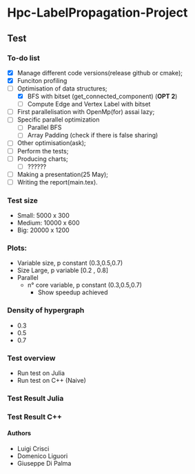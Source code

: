 # Hpc-LabelPropagation-Project

## Test

### To-do list

- [x] Manage different code versions(release github or cmake);
- [x] Funciton profiling
- [ ] Optimisation of data structures;
  - [x] BFS with bitset (get_connected_component) (**OPT 2**)
  - [ ] Compute Edge and Vertex Label with bitset
- [ ] First parallelisation with OpenMp(for) assai lazy;
- [ ] Specific parallel optimization
  - [ ] Parallel BFS
  - [ ] Array Padding (check if there is false sharing)
- [ ] Other optimisation(ask);
- [ ] Perform the tests;
- [ ] Producing charts;
  - [ ] ??????
- [ ] Making a presentation(25 May);
- [ ] Writing the report(main.tex).

### Test size

- Small: 5000 x 300
- Medium: 10000 x 600
- Big: 20000 x 1200
<!-- - Very big: 40000 x 2400 -->

### Plots:

- Variable size, p constant (0.3,0.5,0.7)
- Size Large, p variable [0.2 , 0.8]
- Parallel
  - n° core variable, p constant (0.3,0.5,0.7)
    - Show speedup achieved

### Density of hypergraph

- 0.3
- 0.5
- 0.7

### Test overview

- Run test on Julia
- Run test on C++ (Naive)

### Test Result Julia

### Test Result C++

#### Authors

- Luigi Crisci
- Domenico Liguori
- Giuseppe Di Palma
